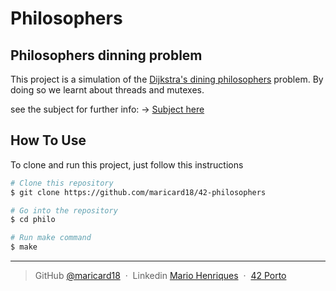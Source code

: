 # Philosophers

## Philosophers dinning problem
This project is a simulation of the [Dijkstra's dining philosophers](https://en.wikipedia.org/wiki/Dining_philosophers_problem) problem.
By doing so we learnt about threads and mutexes.

see the subject for further info:
-> [Subject here](https://github.com/maricard18/42-philosophers/blob/main/philo/extras/en.subject.pdf)


## How To Use
To clone and run this project, just follow this instructions

```bash
# Clone this repository
$ git clone https://github.com/maricard18/42-philosophers

# Go into the repository
$ cd philo

# Run make command
$ make
```

---

> GitHub [@maricard18](https://github.com/maricard18) &nbsp;&middot;&nbsp;
> Linkedin [Mario Henriques](https://www.linkedin.com/in/mario18) &nbsp;&middot;&nbsp;
> [42 Porto](https://www.42porto.com/en)
